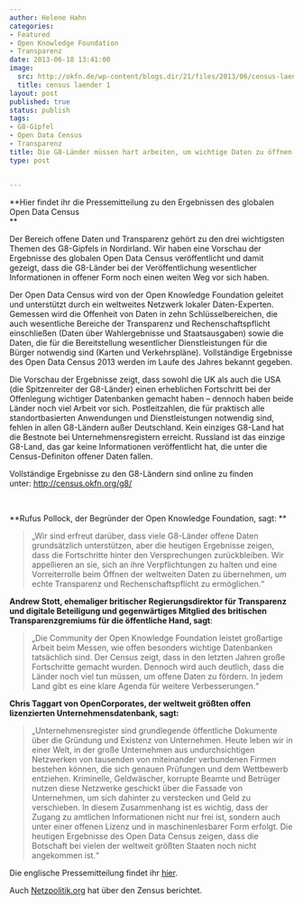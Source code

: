 ```yaml
---
author: Helene Hahn
categories:
- Featured
- Open Knowledge Foundation
- Transparenz
date: 2013-06-18 13:41:00
image:
  src: http://okfn.de/wp-content/blogs.dir/21/files/2013/06/census-laender-1.png
  title: census laender 1
layout: post
published: true
status: publish
tags:
- G8-Gipfel
- Open Data Census
- Transparenz
title: Die G8-Länder müssen hart arbeiten, um wichtige Daten zu öffnen
type: post


---
```


**Hier findet ihr die Pressemitteilung zu den Ergebnissen des globalen Open Data Census  
**

Der Bereich offene Daten und Transparenz gehört zu den drei wichtigsten Themen des G8-Gipfels in Nordirland. Wir haben eine Vorschau der Ergebnisse des globalen Open Data Census veröffentlicht und damit gezeigt, dass die G8-Länder bei der Veröffentlichung wesentlicher Informationen in offener Form noch einen weiten Weg vor sich haben.

Der Open Data Census wird von der Open Knowledge Foundation geleitet und unterstützt durch ein weltweites Netzwerk lokaler Daten-Experten. Gemessen wird die Offenheit von Daten in zehn Schlüsselbereichen, die auch wesentliche Bereiche der Transparenz und Rechenschaftspflicht einschließen (Daten über Wahlergebnisse und Staatsausgaben) sowie die Daten, die für die Bereitstellung wesentlicher Dienstleistungen für die Bürger notwendig sind (Karten und Verkehrspläne). Vollständige Ergebnisse des Open Data Census 2013 werden im Laufe des Jahres bekannt gegeben.

Die Vorschau der Ergebnisse zeigt, dass sowohl die UK als auch die USA (die Spitzenreiter der G8-Länder) einen erheblichen Fortschritt bei der Offenlegung wichtiger Datenbanken gemacht haben – dennoch haben beide Länder noch viel Arbeit vor sich. Postleitzahlen, die für praktisch alle standortbasierten Anwendungen und Dienstleistungen notwendig sind, fehlen in allen G8-Ländern außer Deutschland. Kein einziges G8-Land hat die Bestnote bei Unternehmensregistern erreicht. Russland ist das einzige G8-Land, das gar keine Informationen veröffentlicht hat, die unter die Census-Definiton offener Daten fallen.

  
Vollständige Ergebnisse zu den G8-Ländern sind online zu finden unter: [http](http://census.okfn.org/g8/)[://](http://census.okfn.org/g8/)[census](http://census.okfn.org/g8/)[.](http://census.okfn.org/g8/)[okfn](http://census.okfn.org/g8/)[.](http://census.okfn.org/g8/)[org](http://census.okfn.org/g8/)[/](http://census.okfn.org/g8/)[g](http://census.okfn.org/g8/)[8/](http://census.okfn.org/g8/)

 

**Rufus Pollock, der Begründer der Open Knowledge Foundation, sagt: **

> „Wir sind erfreut darüber, dass viele G8-Länder offene Daten grundsätzlich unterstützen, aber die heutigen Ergebnisse zeigen, dass die Fortschritte hinter den Versprechungen zurückbleiben. Wir appellieren an sie, sich an ihre Verpflichtungen zu halten und eine Vorreiterrolle beim Öffnen der weltweiten Daten zu übernehmen, um echte Transparenz und Rechenschaftspflicht zu ermöglichen.“

**Andrew Stott, ehemaliger britischer Regierungsdirektor für Transparenz und digitale Beteiligung und gegenwärtiges Mitglied des britischen Transparenzgremiums für die öffentliche Hand, sagt**:

> „Die Community der Open Knowledge Foundation leistet großartige Arbeit beim Messen, wie offen besonders wichtige Datenbanken tatsächlich sind. Der Census zeigt, dass in den letzten Jahren große Fortschritte gemacht wurden. Dennoch wird auch deutlich, dass die Länder noch viel tun müssen, um offene Daten zu fördern. In jedem Land gibt es eine klare Agenda für weitere Verbesserungen.“

**Chris Taggart von OpenCorporates, der weltweit größten offen lizenzierten Unternehmensdatenbank, sagt:**

> „Unternehmensregister sind grundlegende öffentliche Dokumente über die Gründung und Existenz von Unternehmen. Heute leben wir in einer Welt, in der große Unternehmen aus undurchsichtigen Netzwerken von tausenden von miteinander verbundenen Firmen bestehen können, die sich genauen Prüfungen und dem Wettbewerb entziehen. Kriminelle, Geldwäscher, korrupte Beamte und Betrüger nutzen diese Netzwerke geschickt über die Fassade von Unternehmen, um sich dahinter zu verstecken und Geld zu verschieben. In diesem Zusammenhang ist es wichtig, dass der Zugang zu amtlichen Informationen nicht nur frei ist, sondern auch unter einer offenen Lizenz und in maschinenlesbarer Form erfolgt. Die heutigen Ergebnisse des Open Data Census zeigen, dass die Botschaft bei vielen der weltweit größten Staaten noch nicht angekommen ist.“

Die englische Pressemitteilung findet ihr [hier](http://blog.okfn.org/2013/06/14/g8-countries-must-work-harder-to-open-up-essential-data/).

Auch [Netzpolitik.org](https://netzpolitik.org/2013/open-data-census-g8-staaten-haben-fur-open-data-noch-einiges-an-arbeit-vor-sich/) hat über den Zensus berichtet.

 